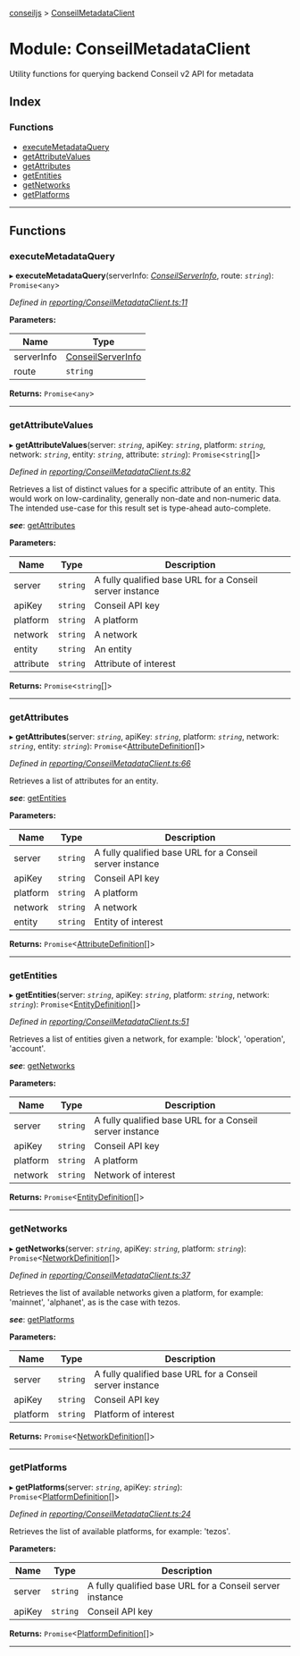 [conseiljs](../README.md) > [ConseilMetadataClient](../modules/conseilmetadataclient.md)

# Module: ConseilMetadataClient

Utility functions for querying backend Conseil v2 API for metadata

## Index

### Functions

* [executeMetadataQuery](conseilmetadataclient.md#executemetadataquery)
* [getAttributeValues](conseilmetadataclient.md#getattributevalues)
* [getAttributes](conseilmetadataclient.md#getattributes)
* [getEntities](conseilmetadataclient.md#getentities)
* [getNetworks](conseilmetadataclient.md#getnetworks)
* [getPlatforms](conseilmetadataclient.md#getplatforms)

---

## Functions

<a id="executemetadataquery"></a>

###  executeMetadataQuery

▸ **executeMetadataQuery**(serverInfo: *[ConseilServerInfo](../interfaces/conseilserverinfo.md)*, route: *`string`*): `Promise`<`any`>

*Defined in [reporting/ConseilMetadataClient.ts:11](https://github.com/Cryptonomic/ConseilJS/blob/688e74f/src/reporting/ConseilMetadataClient.ts#L11)*

**Parameters:**

| Name | Type |
| ------ | ------ |
| serverInfo | [ConseilServerInfo](../interfaces/conseilserverinfo.md) |
| route | `string` |

**Returns:** `Promise`<`any`>

___
<a id="getattributevalues"></a>

###  getAttributeValues

▸ **getAttributeValues**(server: *`string`*, apiKey: *`string`*, platform: *`string`*, network: *`string`*, entity: *`string`*, attribute: *`string`*): `Promise`<`string`[]>

*Defined in [reporting/ConseilMetadataClient.ts:82](https://github.com/Cryptonomic/ConseilJS/blob/688e74f/src/reporting/ConseilMetadataClient.ts#L82)*

Retrieves a list of distinct values for a specific attribute of an entity. This would work on low-cardinality, generally non-date and non-numeric data. The intended use-case for this result set is type-ahead auto-complete.

*__see__*: [getAttributes](conseilmetadataclient.md#getattributes)

**Parameters:**

| Name | Type | Description |
| ------ | ------ | ------ |
| server | `string` |  A fully qualified base URL for a Conseil server instance |
| apiKey | `string` |  Conseil API key |
| platform | `string` |  A platform |
| network | `string` |  A network |
| entity | `string` |  An entity |
| attribute | `string` |  Attribute of interest |

**Returns:** `Promise`<`string`[]>

___
<a id="getattributes"></a>

###  getAttributes

▸ **getAttributes**(server: *`string`*, apiKey: *`string`*, platform: *`string`*, network: *`string`*, entity: *`string`*): `Promise`<[AttributeDefinition](../interfaces/attributedefinition.md)[]>

*Defined in [reporting/ConseilMetadataClient.ts:66](https://github.com/Cryptonomic/ConseilJS/blob/688e74f/src/reporting/ConseilMetadataClient.ts#L66)*

Retrieves a list of attributes for an entity.

*__see__*: [getEntities](conseilmetadataclient.md#getentities)

**Parameters:**

| Name | Type | Description |
| ------ | ------ | ------ |
| server | `string` |  A fully qualified base URL for a Conseil server instance |
| apiKey | `string` |  Conseil API key |
| platform | `string` |  A platform |
| network | `string` |  A network |
| entity | `string` |  Entity of interest |

**Returns:** `Promise`<[AttributeDefinition](../interfaces/attributedefinition.md)[]>

___
<a id="getentities"></a>

###  getEntities

▸ **getEntities**(server: *`string`*, apiKey: *`string`*, platform: *`string`*, network: *`string`*): `Promise`<[EntityDefinition](../interfaces/entitydefinition.md)[]>

*Defined in [reporting/ConseilMetadataClient.ts:51](https://github.com/Cryptonomic/ConseilJS/blob/688e74f/src/reporting/ConseilMetadataClient.ts#L51)*

Retrieves a list of entities given a network, for example: 'block', 'operation', 'account'.

*__see__*: [getNetworks](conseilmetadataclient.md#getnetworks)

**Parameters:**

| Name | Type | Description |
| ------ | ------ | ------ |
| server | `string` |  A fully qualified base URL for a Conseil server instance |
| apiKey | `string` |  Conseil API key |
| platform | `string` |  A platform |
| network | `string` |  Network of interest |

**Returns:** `Promise`<[EntityDefinition](../interfaces/entitydefinition.md)[]>

___
<a id="getnetworks"></a>

###  getNetworks

▸ **getNetworks**(server: *`string`*, apiKey: *`string`*, platform: *`string`*): `Promise`<[NetworkDefinition](../interfaces/networkdefinition.md)[]>

*Defined in [reporting/ConseilMetadataClient.ts:37](https://github.com/Cryptonomic/ConseilJS/blob/688e74f/src/reporting/ConseilMetadataClient.ts#L37)*

Retrieves the list of available networks given a platform, for example: 'mainnet', 'alphanet', as is the case with tezos.

*__see__*: [getPlatforms](conseilmetadataclient.md#getplatforms)

**Parameters:**

| Name | Type | Description |
| ------ | ------ | ------ |
| server | `string` |  A fully qualified base URL for a Conseil server instance |
| apiKey | `string` |  Conseil API key |
| platform | `string` |  Platform of interest |

**Returns:** `Promise`<[NetworkDefinition](../interfaces/networkdefinition.md)[]>

___
<a id="getplatforms"></a>

###  getPlatforms

▸ **getPlatforms**(server: *`string`*, apiKey: *`string`*): `Promise`<[PlatformDefinition](../interfaces/platformdefinition.md)[]>

*Defined in [reporting/ConseilMetadataClient.ts:24](https://github.com/Cryptonomic/ConseilJS/blob/688e74f/src/reporting/ConseilMetadataClient.ts#L24)*

Retrieves the list of available platforms, for example: 'tezos'.

**Parameters:**

| Name | Type | Description |
| ------ | ------ | ------ |
| server | `string` |  A fully qualified base URL for a Conseil server instance |
| apiKey | `string` |  Conseil API key |

**Returns:** `Promise`<[PlatformDefinition](../interfaces/platformdefinition.md)[]>

___

